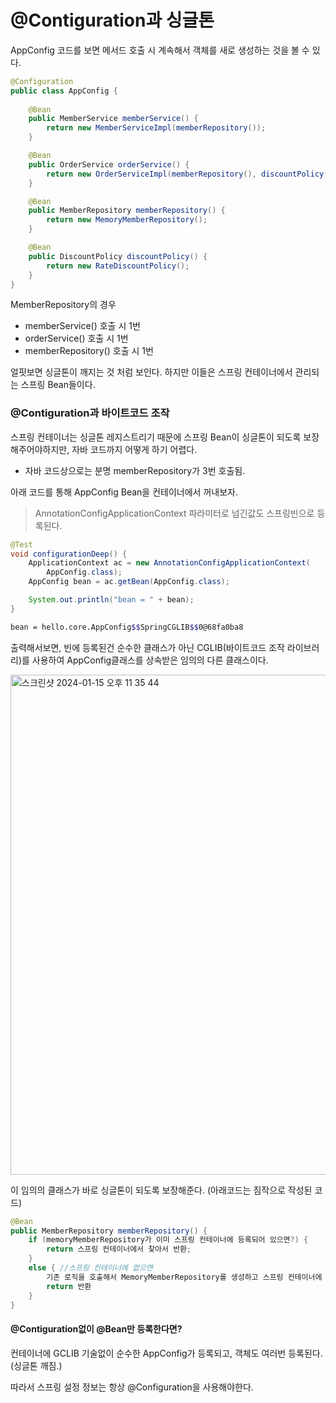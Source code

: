 # @Contiguration과 싱글톤
AppConfig 코드를 보면 메서드 호출 시 계속해서 객체를 새로 생성하는 것을 볼 수 있다.
```java
@Configuration
public class AppConfig {
    
    @Bean
    public MemberService memberService() {
        return new MemberServiceImpl(memberRepository());
    }

    @Bean
    public OrderService orderService() {
        return new OrderServiceImpl(memberRepository(), discountPolicy());
    }

    @Bean
    public MemberRepository memberRepository() {
        return new MemoryMemberRepository();
    }

    @Bean
    public DiscountPolicy discountPolicy() {
        return new RateDiscountPolicy();
    }
}
```
MemberRepository의 경우
- memberService() 호출 시 1번
- orderService() 호출 시 1번
- memberRepository() 호출 시 1번

얼핏보면 싱글톤이 깨지는 것 처럼 보인다. 하지만 이들은 스프링 컨테이너에서 관리되는 스프링 Bean들이다.

### @Contiguration과 바이트코드 조작
스프링 컨테이너는 싱글톤 레지스트리기 때문에 스프링 Bean이 싱글톤이 되도록 보장해주어야하지만, 자바 코드까지 어떻게 하기 어렵다.
- 자바 코드상으로는 분명 memberRepository가 3번 호출됨.

아래 코드를 통해 AppConfig Bean을 컨테이너에서 꺼내보자.
> AnnotationConfigApplicationContext 파라미터로 넘긴값도 스프링빈으로 등록된다.
```java
@Test
void configurationDeep() {
    ApplicationContext ac = new AnnotationConfigApplicationContext(
        AppConfig.class);
    AppConfig bean = ac.getBean(AppConfig.class);

    System.out.println("bean = " + bean);
}
```
```bash
bean = hello.core.AppConfig$$SpringCGLIB$$0@68fa0ba8
```
출력해서보면, 빈에 등록된건 순수한 클래스가 아닌 CGLIB(바이트코드 조작 라이브러리)를 사용하여 AppConfig클래스를 상속받은 임의의 다른 클래스이다.

<img width="800" alt="스크린샷 2024-01-15 오후 11 35 44" src="https://github.com/hoa0217/study-repo/assets/48192141/addb9ffd-2c32-4f30-bc79-770b97993db1">

이 임의의 클래스가 바로 싱글톤이 되도록 보장해준다. (아래코드는 짐작으로 작성된 코드)

```java
@Bean
public MemberRepository memberRepository() {
    if (memoryMemberRepository가 이미 스프링 컨테이너에 등록되어 있으면?) { 
        return 스프링 컨테이너에서 찾아서 반환;
    } 
    else { //스프링 컨테이너에 없으면
        기존 로직을 호출해서 MemoryMemberRepository를 생성하고 스프링 컨테이너에 등록 
        return 반환
    }
}
```

#### @Contiguration없이 @Bean만 등록한다면?
컨테이너에 GCLIB 기술없이 순수한 AppConfig가 등록되고, 객체도 여러번 등록된다. (싱글톤 깨짐.)

따라서 스프링 설정 정보는 항상 @Configuration을 사용해야한다.
